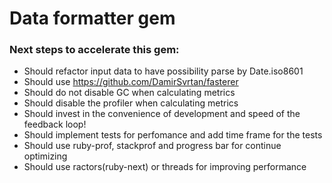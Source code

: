 # Data formatter gem

### Next steps to accelerate this gem:

* Should refactor input data to have possibility parse by Date.iso8601
* Should use https://github.com/DamirSvrtan/fasterer
* Should do not disable GC when calculating metrics
* Should disable the profiler when calculating metrics
* Should invest in the convenience of development and speed of the feedback loop!
* Should implement tests for perfomance and add time frame for the tests
* Should use ruby-prof, stackprof and progress bar for continue optimizing
* Should use ractors(ruby-next) or threads for improving performance
